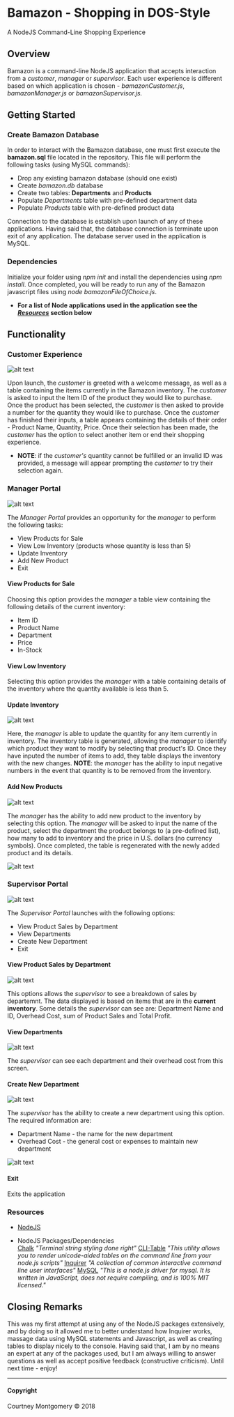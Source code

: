 # Bamazon - Shopping in DOS-Style

A NodeJS Command-Line Shopping Experience

## Overview

Bamazon is a command-line NodeJS application that accepts interaction from a _customer_, _manager_ or _supervisor_. Each user experience is different based on which application is chosen - _bamazonCustomer.js_, _bamazonManager.js_ or _bamazonSupervisor.js._

## Getting Started

### Create Bamazon Database

In order to interact with the Bamazon database, one must first execute the __bamazon.sql__ file located in the repository. This file will perform the following tasks (using MySQL commands):

* Drop any existing bamazon database (should one exist)
* Create _bamazon.db_ database
* Create two tables: __Departments__ and __Products__
* Populate _Departments_ table with pre-defined department data
* Populate _Products_ table with pre-defined product data

Connection to the database is establish upon launch of any of these applications. Having said that, the database connection is terminate upon exit of any application. The database server used in the application is MySQL.

### Dependencies

Initialize your folder using _npm init_ and install the dependencies using _npm install_. Once completed, you will be ready to run any of the Bamazon javascript files using _node bamazonFileOfChoice.js_.

* __For a list of Node applications used in the application see the [_Resources_](https://github.com/CourtneyDM/bamazon/blob/master/README.md#resources) section below__

## Functionality

### Customer Experience

![alt text](https://github.com/CourtneyDM/bamazon/blob/master/screenshots/customer-02.jpeg?raw=true "Customer - Purchase Screen")

Upon launch, the _customer_ is greeted with a welcome message, as well as a table containing the items currently in the Bamazon inventory. The _customer_ is asked to input the Item ID of the product they would like to purchase. Once the product has been selected, the _customer_ is then asked to provide a number for the quantity they would like to purchase. Once the _customer_ has finished their inputs, a table appears containing the details of their order - Product Name, Quantity, Price. Once their selection has been made, the _customer_ has the option to select another item or end their shopping experience.

* __NOTE__: if the _customer's_ quantity cannot be fulfilled or an invalid ID was provided, a message will appear prompting the _customer_ to try their selection again.

### Manager Portal

![alt text](https://github.com/CourtneyDM/bamazon/blob/master/screenshots/manager-03.jpeg?raw=true "Manager - Inventory Views")

The _Manager Portal_ provides an opportunity for the _manager_ to perform the following tasks:

* View Products for Sale
* View Low Inventory (products whose quantity is less than 5)
* Update Inventory
* Add New Product
* Exit

#### View Products for Sale

Choosing this option provides the _manager_ a table view containing the following details of the current inventory:

* Item ID
* Product Name
* Department
* Price
* In-Stock

#### View Low Inventory

Selecting this option provides the _manager_ with a table containing details of the inventory where the quantity available is less than 5.

#### Update Inventory

![alt text](https://github.com/CourtneyDM/bamazon/blob/master/screenshots/manager-04.jpeg?raw=true "Manager - Inventory Update")


Here, the _manager_ is able to update the quantity for any item currently in inventory. The inventory table is generated, allowing the _manager_ to identify which product they want to modify by selecting that product's ID. Once they have inputed the number of items to add, they table displays the inventory with the new changes. __NOTE__: the _manager_ has the ability to input negative numbers in the event that quantity is to be removed from the inventory.

#### Add New Products

![alt text](https://github.com/CourtneyDM/bamazon/blob/master/screenshots/manager-05.jpeg?raw=true "Manager - Add New Product")


The _manager_ has the ability to add new product to the inventory by selecting this option. The _manager_ will be asked to input the name of the product, select the department the product belongs to (a pre-defined list), how many to add to inventory and the price in U.S. dollars (no currency symbols). Once completed, the table is regenerated with the newly added product and its details.

![alt text](https://github.com/CourtneyDM/bamazon/blob/master/screenshots/manager-07.jpeg?raw=true "Manager - Add Product")


### Supervisor Portal

![alt text](https://github.com/CourtneyDM/bamazon/blob/master/screenshots/supervisor-01.jpeg?raw=true "Supervisor - Portal Home")


The _Supervisor Portal_ launches with the following options:

* View Product Sales by Department
* View Departments
* Create New Department
* Exit

#### View Product Sales by Department

![alt text](https://github.com/CourtneyDM/bamazon/blob/master/screenshots/supervisor-02.jpeg?raw=true "Supervisor - View Sales")


This options allows the _supervisor_ to see a breakdown of sales by departemnt. The data displayed is based on items that are in the __current inventory__. Some details the  _supervisor_ can see are: Department Name and ID, Overhead Cost, sum of Product Sales and Total Profit.

#### View Departments

![alt text](https://github.com/CourtneyDM/bamazon/blob/master/screenshots/supervisor-03.jpeg?raw=true "Supervisor - View Departments")

The _supervisor_ can see each department and their overhead cost from this screen.

#### Create New Department

![alt text](https://github.com/CourtneyDM/bamazon/blob/master/screenshots/supervisor-04.jpeg?raw=true "Supervisor - Create New Department")

The _supervisor_ has the ability to create a new department using this option. The required information are:

* Department Name - the name for the new department
* Overhead Cost - the general cost or expenses to maintain new department

![alt text](https://github.com/CourtneyDM/bamazon/blob/master/screenshots/supervisor-05.jpeg?raw=true "Supervisor - List New Department")

#### Exit

Exits the application

### Resources

* [NodeJS](https://nodejs.org/en/)

* NodeJS Packages/Dependencies  
   [Chalk](https://www.npmjs.com/package/chalk)  _"Terminal string styling done right"_
   [CLI-Table](https://www.npmjs.com/package/cli-table)  _"This utility allows you to render unicode-aided tables on the command line from your node.js scripts"_
   [Inquirer](https://www.npmjs.com/package/inquirer)  _"A collection of common interactive command line user interfaces"_
   [MySQL](https://www.npmjs.com/package/mysql)  _"This is a node.js driver for mysql. It is written in JavaScript, does not require compiling, and is 100% MIT licensed."_


## Closing Remarks

This was my first attempt at using any of the NodeJS packages extensively, and by doing so it allowed me to better understand how Inquirer works, massage data using MySQL statements and Javascript, as well as creating tables to display nicely to the console. Having said that, I am by no means an expert at any of the packages used, but I am always willing to answer questions as well as accept positive feedback (constructive criticism). Until next time - enjoy!

---

#### Copyright

<p>Courtney Montgomery &copy 2018</p>